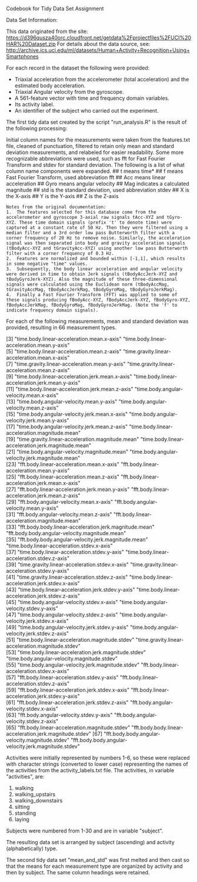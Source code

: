 Codebook for Tidy Data Set Assignment

Data Set Information:

This data originated from the site: https://d396qusza40orc.cloudfront.net/getdata%2Fprojectfiles%2FUCI%20HAR%20Dataset.zip
For details about the data source, see: http://archive.ics.uci.edu/ml/datasets/Human+Activity+Recognition+Using+Smartphones

For each record in the dataset the following were provided: 
- Triaxial acceleration from the accelerometer (total acceleration) and the estimated body acceleration. 
- Triaxial Angular velocity from the gyroscope. 
- A 561-feature vector with time and frequency domain variables. 
- Its activity label. 
- An identifier of the subject who carried out the experiment.

The first tidy data set created by the script "run_analysis.R" is the result of the following processing:

Initial column names for the measurements were taken from the features.txt file, cleaned of punctuation, filtered to retain only mean and standard deviation measurements, and relabeled for easier readability.  Some more recognizable abbreviations were used, such as fft for Fast Fourier Transform and stdev for standard deviation.  The following is a list of what column name components were expanded.
    ## t means time*
    ## f means Fast Fourier Transform, used abbreviation fft
    ## Acc means linear acceleration
    ## Gyro means angular velocity
    ## Mag indicates a calculated magnitude
    ## std is the standard deviation, used abbreviation stdev
    ## X is the X-axis
    ## Y is the Y-axis
    ## Z is the Z-axis
    
    Notes from the original documentation: 
    1.  The features selected for this database come from the accelerometer and gyroscope 3-axial raw signals tAcc-XYZ and tGyro-XYZ. These time domain signals (prefix 't' to denote time) were captured at a constant rate of 50 Hz. Then they were filtered using a median filter and a 3rd order low pass Butterworth filter with a corner frequency of 20 Hz to remove noise. Similarly, the acceleration signal was then separated into body and gravity acceleration signals (tBodyAcc-XYZ and tGravityAcc-XYZ) using another low pass Butterworth filter with a corner frequency of 0.3 Hz.
    2.  Features are normalized and bounded within [-1,1], which results in some negative "time" values.
    3.  Subsequently, the body linear acceleration and angular velocity were derived in time to obtain Jerk signals (tBodyAccJerk-XYZ and tBodyGyroJerk-XYZ). Also the magnitude of these three-dimensional signals were calculated using the Euclidean norm (tBodyAccMag, tGravityAccMag, tBodyAccJerkMag, tBodyGyroMag, tBodyGyroJerkMag). 
    4.  Finally a Fast Fourier Transform (FFT) was applied to some of these signals producing fBodyAcc-XYZ, fBodyAccJerk-XYZ, fBodyGyro-XYZ, fBodyAccJerkMag, fBodyGyroMag, fBodyGyroJerkMag. (Note the 'f' to indicate frequency domain signals).
    
For each of the following measurements, mean and standard deviation was provided, resulting in 66 measurement types.
                                            
 [3] "time.body.linear-acceleration.mean.x-axis"              "time.body.linear-acceleration.mean.y-axis"             
 [5] "time.body.linear-acceleration.mean.z-axis"              "time.gravity.linear-acceleration.mean.x-axis"          
 [7] "time.gravity.linear-acceleration.mean.y-axis"           "time.gravity.linear-acceleration.mean.z-axis"          
 [9] "time.body.linear-acceleration.jerk.mean.x-axis"         "time.body.linear-acceleration.jerk.mean.y-axis"        
[11] "time.body.linear-acceleration.jerk.mean.z-axis"         "time.body.angular-velocity.mean.x-axis"                
[13] "time.body.angular-velocity.mean.y-axis"                 "time.body.angular-velocity.mean.z-axis"                
[15] "time.body.angular-velocity.jerk.mean.x-axis"            "time.body.angular-velocity.jerk.mean.y-axis"           
[17] "time.body.angular-velocity.jerk.mean.z-axis"            "time.body.linear-acceleration.magnitude.mean"          
[19] "time.gravity.linear-acceleration.magnitude.mean"        "time.body.linear-acceleration.jerk.magnitude.mean"     
[21] "time.body.angular-velocity.magnitude.mean"              "time.body.angular-velocity.jerk.magnitude.mean"        
[23] "fft.body.linear-acceleration.mean.x-axis"               "fft.body.linear-acceleration.mean.y-axis"              
[25] "fft.body.linear-acceleration.mean.z-axis"               "fft.body.linear-acceleration.jerk.mean.x-axis"         
[27] "fft.body.linear-acceleration.jerk.mean.y-axis"          "fft.body.linear-acceleration.jerk.mean.z-axis"         
[29] "fft.body.angular-velocity.mean.x-axis"                  "fft.body.angular-velocity.mean.y-axis"                 
[31] "fft.body.angular-velocity.mean.z-axis"                  "fft.body.linear-acceleration.magnitude.mean"           
[33] "fft.body.body.linear-acceleration.jerk.magnitude.mean"  "fft.body.body.angular-velocity.magnitude.mean"         
[35] "fft.body.body.angular-velocity.jerk.magnitude.mean"     "time.body.linear-acceleration.stdev.x-axis"            
[37] "time.body.linear-acceleration.stdev.y-axis"             "time.body.linear-acceleration.stdev.z-axis"            
[39] "time.gravity.linear-acceleration.stdev.x-axis"          "time.gravity.linear-acceleration.stdev.y-axis"         
[41] "time.gravity.linear-acceleration.stdev.z-axis"          "time.body.linear-acceleration.jerk.stdev.x-axis"       
[43] "time.body.linear-acceleration.jerk.stdev.y-axis"        "time.body.linear-acceleration.jerk.stdev.z-axis"       
[45] "time.body.angular-velocity.stdev.x-axis"                "time.body.angular-velocity.stdev.y-axis"               
[47] "time.body.angular-velocity.stdev.z-axis"                "time.body.angular-velocity.jerk.stdev.x-axis"          
[49] "time.body.angular-velocity.jerk.stdev.y-axis"           "time.body.angular-velocity.jerk.stdev.z-axis"          
[51] "time.body.linear-acceleration.magnitude.stdev"          "time.gravity.linear-acceleration.magnitude.stdev"      
[53] "time.body.linear-acceleration.jerk.magnitude.stdev"     "time.body.angular-velocity.magnitude.stdev"            
[55] "time.body.angular-velocity.jerk.magnitude.stdev"        "fft.body.linear-acceleration.stdev.x-axis"             
[57] "fft.body.linear-acceleration.stdev.y-axis"              "fft.body.linear-acceleration.stdev.z-axis"             
[59] "fft.body.linear-acceleration.jerk.stdev.x-axis"         "fft.body.linear-acceleration.jerk.stdev.y-axis"        
[61] "fft.body.linear-acceleration.jerk.stdev.z-axis"         "fft.body.angular-velocity.stdev.x-axis"                
[63] "fft.body.angular-velocity.stdev.y-axis"                 "fft.body.angular-velocity.stdev.z-axis"                
[65] "fft.body.linear-acceleration.magnitude.stdev"           "fft.body.body.linear-acceleration.jerk.magnitude.stdev"
[67] "fft.body.body.angular-velocity.magnitude.stdev"         "fft.body.body.angular-velocity.jerk.magnitude.stdev"

Activities were initially represented by numbers 1-6, so these were replaced with character strings (converted to lower case) representing the names of the activities from the activity_labels.txt file.  The activities, in variable "activities", are:
1. walking
2. walking_upstairs
3. walking_downstairs
4. sitting
5. standing
6. laying

Subjects were numbered from 1-30 and are in variable "subject".

The resulting data set is arranged by subject (ascending) and activity (alphabetically) type.

The second tidy data set "mean_and_std" was first melted and then cast so that the means for each measurement type are organized by activity and then by subject.  The same column headings were retained.
